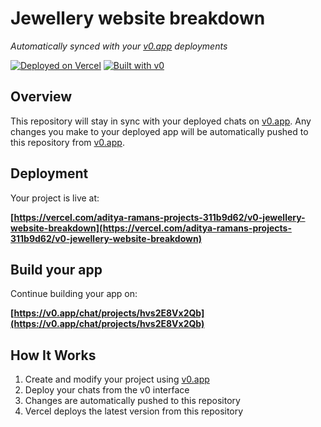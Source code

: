 # Jewellery website breakdown

*Automatically synced with your [v0.app](https://v0.app) deployments*

[![Deployed on Vercel](https://img.shields.io/badge/Deployed%20on-Vercel-black?style=for-the-badge&logo=vercel)](https://vercel.com/aditya-ramans-projects-311b9d62/v0-jewellery-website-breakdown)
[![Built with v0](https://img.shields.io/badge/Built%20with-v0.app-black?style=for-the-badge)](https://v0.app/chat/projects/hvs2E8Vx2Qb)

## Overview

This repository will stay in sync with your deployed chats on [v0.app](https://v0.app).
Any changes you make to your deployed app will be automatically pushed to this repository from [v0.app](https://v0.app).

## Deployment

Your project is live at:

**[https://vercel.com/aditya-ramans-projects-311b9d62/v0-jewellery-website-breakdown](https://vercel.com/aditya-ramans-projects-311b9d62/v0-jewellery-website-breakdown)**

## Build your app

Continue building your app on:

**[https://v0.app/chat/projects/hvs2E8Vx2Qb](https://v0.app/chat/projects/hvs2E8Vx2Qb)**

## How It Works

1. Create and modify your project using [v0.app](https://v0.app)
2. Deploy your chats from the v0 interface
3. Changes are automatically pushed to this repository
4. Vercel deploys the latest version from this repository